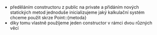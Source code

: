 * předěláním constructoru z public na private a přidáním nových statických metod jednoduše inicializujeme jaký kalkulační systém chceme použít skrze Point::{metoda}
* díky tomu vlastně použíjeme jeden constructor v rámci dvou různých věcí